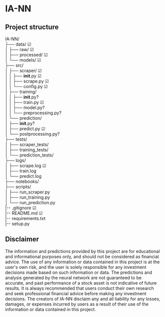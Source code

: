 # IA-NN

## Project structure

IA-NN/  
├── data/ ☑  
│ ├── raw/ ☑  
│ ├── processed/ ☑  
│ └── models/ ☑  
├── src/  
│ ├── scraper/ ☑  
│ │ ├── **init**.py ☑  
│ │ ├── scrape.py ☑  
│ │ └── config.py ☑  
│ ├── training/  
│ │ ├── **init**.py?  
│ │ ├── train.py ☑  
│ │ ├── model.py?  
│ │ └── preprocessing.py?  
│ └── prediction/  
│ ├── **init**.py?  
│ ├── predict.py ☑  
│ └── postprocessing.py?  
├── tests/  
│ ├── scraper_tests/  
│ ├── training_tests/  
│ └── prediction_tests/  
├── logs/  
│ ├── scrape.log ☑  
│ ├── train.log  
│ └── predict.log  
├── notebooks/  
├── scripts/  
│ ├── run_scraper.py  
│ ├── run_training.py  
│ └── run_prediction.py  
|-- .gitignore ☑  
|-- README.md ☑  
|-- requirements.txt  
|-- setup.py  

## Disclaimer

The information and predictions provided by this project are for educational and informational purposes only, and should not be considered as financial advice. The use of any information or data contained in this project is at the user's own risk, and the user is solely responsible for any investment decisions made based on such information or data. The predictions and analysis generated by the neural network are not guaranteed to be accurate, and past performance of a stock asset is not indicative of future results. It is always recommended that users conduct their own research and seek professional financial advice before making any investment decisions. The creators of IA-NN disclaim any and all liability for any losses, damages, or expenses incurred by users as a result of their use of the information or data contained in this project.
